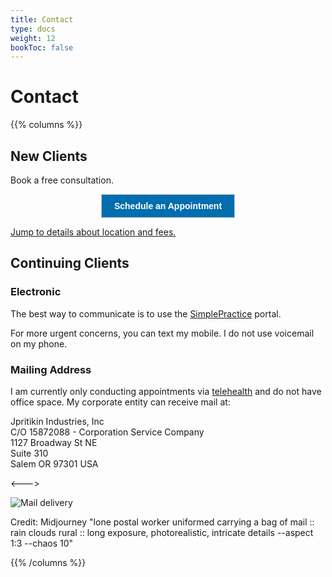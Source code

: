 ```yaml
---
title: Contact
type: docs
weight: 12
bookToc: false
---
```


# Contact

{{% columns %}}

## New Clients

Book a free consultation.

<center>
<!-- ScheduleOnce button START -->
<button id="SOIBTN_jpintro" style="background: #006DAF; color: #ffffff; padding: 10px 20px; border: 1px solid #c8c8c8; font: bold 14px Arial; cursor: pointer;" data-height="580" data-psz="00" data-so-page="jpintro" data-delay="1">Schedule an Appointment</button>
<script type="text/javascript" src="https://cdn.oncehub.com/mergedjs/so.js"></script>
<!-- ScheduleOnce button END -->
</center>

[Jump to details about location and fees.](/#what-does-counseling-look-like)

## Continuing Clients

### Electronic

The best way to communicate is to use the [SimplePractice](https://joshua-pritikin.clientsecure.me/sign-in) portal.

For more urgent concerns, you can text my mobile. I do not use voicemail on my phone.

### Mailing Address

I am currently only conducting appointments via [telehealth](/#location) and do not have office space. My corporate entity can receive mail at:

Jpritikin Industries, Inc  
C/O 15872088 - Corporation Service Company  
1127 Broadway St NE  
Suite 310  
Salem OR 97301 USA

<--->

![Mail delivery](mail-delivery.webp)

Credit: Midjourney "lone postal worker uniformed carrying a bag of mail :: rain clouds rural :: long exposure, photorealistic, intricate details --aspect 1:3 --chaos 10"

{{% /columns %}}
